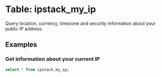 
# Table: ipstack_my_ip

Query location, currency, timezone and security information about your public IP address.

## Examples

### Get information about your current IP

```sql
select * from ipstack_my_ip;
```
